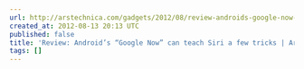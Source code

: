 ```yaml
---
url: http://arstechnica.com/gadgets/2012/08/review-androids-google-now-can-teach-siri-a-few-tricks/
created_at: 2012-08-13 20:13 UTC
published: false
title: 'Review: Android’s “Google Now” can teach Siri a few tricks | Ars Technica'
tags: []
---
```



